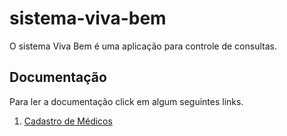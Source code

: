 # sistema-viva-bem
O sistema Viva Bem é uma aplicação para controle de consultas.

## Documentação
Para ler a documentação click em algum seguintes links.

1. [Cadastro de Médicos](./documentacao/cadastro_medicos.md)